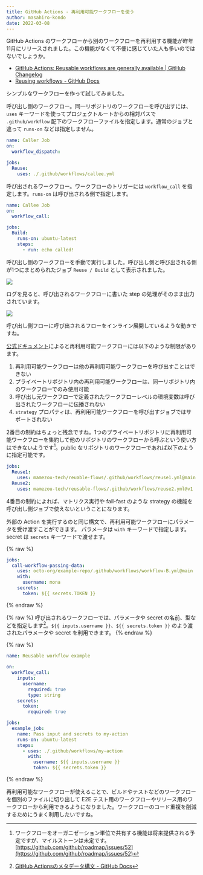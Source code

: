 ```yaml
---
title: GitHub Actions - 再利用可能ワークフローを使う
author: masahiro-kondo
date: 2022-03-08
---
```


GitHub Actions のワークフローから別のワークフローを再利用する機能が昨年11月にリリースされました。この機能がなくて不便に感じていた人も多いのではないでしょうか。

- [GitHub Actions&#058; Reusable workflows are generally available | GitHub Changelog](https://github.blog/changelog/2021-11-24-github-actions-reusable-workflows-are-generally-available/)
- [Reusing workflows - GitHub Docs](https://docs.github.com/ja/actions/using-workflows/reusing-workflows)

シンプルなワークフローを作って試してみました。

呼び出し側のワークフロー。同一リポジトリのワークフローを呼び出すには、`uses` キーワードを使ってプロジェクトルートからの相対パスで `.github/workflow` 配下のワークフローファイルを指定します。通常のジョブと違って `runs-on` などは指定しません。

```yaml
name: Caller Job
on:
  workflow_dispatch:

jobs:
  Reuse:
    uses: ./.github/workflows/callee.yml
```

呼び出されるワークフロー。ワークフローのトリガーには `workflow_call` を指定します。`runs-on` は呼び出される側で指定します。

```yaml
name: Callee Job
on:
  workflow_call:

jobs:
  Build:
    runs-on: ubuntu-latest
    steps:
      - run: echo called!
```
>
呼び出し側のワークフローを手動で実行しました。呼び出し側と呼び出される側が1つにまとめられたジョブ `Reuse / Build` として表示されました。

![](https://i.gyazo.com/18df029bd2ad151878857a87fcdbc7f2.png)

ログを見ると、呼び出されるワークフローに書いた step の処理がそのまま出力されています。

![](https://i.gyazo.com/1434fc61bc1db9d0403431262d8c27e6.png)

呼び出し側フローに呼び出されるフローをインライン展開しているような動きですね。

[公式ドキュメント](https://docs.github.com/ja/actions/using-workflows/reusing-workflows#limitations)によると再利用可能ワークフローには以下のような制限があります。

1. 再利用可能ワークフローは他の再利用可能ワークフローを呼び出すことはできない
1. プライベートリポジトリ内の再利用可能ワークフローは、同一リポジトリ内のワークフローでのみ使用可能
1. 呼び出し元ワークフローで定義されたワークフローレベルの環境変数は呼び出されたワークフローに伝播されない
1. `strategy` プロパティは、再利用可能ワークフローを呼び出すジョブではサポートされない

2番目の制約はちょっと残念ですね。1つのプライベートリポジトリに再利用可能ワークフローを集約して他のリポジトリのワークフローから呼ぶという使い方はできないようです[^1]。public なリポジトリのワークフローであれば以下のように指定可能です。

[^1]: ワークフローをオーガニゼーション単位で共有する機能は将来提供される予定ですが、マイルストーンは未定です。[https://github.com/github/roadmap/issues/52](https://github.com/github/roadmap/issues/52)


```yaml
jobs:
  Reuse1:
    uses: mamezou-tech/reuable-flows/.github/workflows/reuse1.yml@main
  Reuse2:
    uses: mamezou-tech/reusable-flows/.github/workflows/reuse2.yml@v1
```

4番目の制約によれば、マトリクス実行や fail-fast のような strategy の機能を呼び出し側ジョブで使えないということになります。


外部の Action を実行するのと同じ構文で、再利用可能ワークフローにパラメータを受け渡すことができます。 パラメータは `with` キーワードで指定します。 secret は `secrets` キーワードで渡せます。

{% raw %}
```yaml
jobs:
  call-workflow-passing-data:
    uses: octo-org/example-repo/.github/workflows/workflow-B.yml@main
    with:
      username: mona
    secrets:
      token: ${{ secrets.TOKEN }}
```
{% endraw %}

{% raw %}
呼び出されるワークフローでは、パラメータや secret の名前、型などを指定します[^2]。`${{ inputs.username }}`、`${{ secrets.token }}` のよう渡されたパラメータや secret を利用できます。
{% endraw %}

[^2]: [GitHub Actionsのメタデータ構文 - GitHub Docs](https://docs.github.com/ja/actions/creating-actions/metadata-syntax-for-github-actions#name)

{% raw %}
```yaml
name: Reusable workflow example

on:
  workflow_call:
    inputs:
      username:
        required: true
        type: string
    secrets:
      token:
        required: true

jobs:
  example_job:
    name: Pass input and secrets to my-action
    runs-on: ubuntu-latest
    steps:
      - uses: ./.github/workflows/my-action
        with:
          username: ${{ inputs.username }}
          token: ${{ secrets.token }}
```
{% endraw %}

>
再利用可能なワークフローが使えることで、ビルドやテストなどのワークフローを個別のファイルに切り出して E2E テスト用のワークフローやリリース用のワークフローから利用できるようになりました。ワークフローのコード重複を削減するためにうまく利用したいですね。

